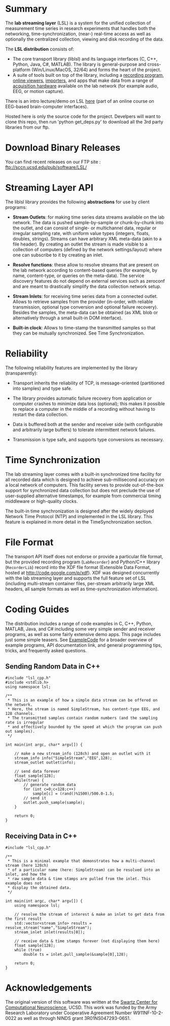# Summary

The **lab streaming layer** (LSL) is a system for the unified collection of measurement time series in research experiments that handles both the networking, time-synchronization, (near-) real-time access as well as optionally the centralized collection, viewing and disk recording of the data.

The **LSL distribution** consists of:
  * The core transport library (liblsl) and its language interfaces (C, C++, Python, Java, C#, MATLAB). The library is general-purpose and cross-platform (Win/Linux/MacOS, 32/64) and forms the heart of the project.
  * A suite of tools built on top of the library, including a [recording program](https://github.com/sccn/labstreaminglayer/wiki/LabRecorder.wiki), [online viewers](https://github.com/sccn/labstreaminglayer/wiki/ViewingStreamsInMatlab.wiki), [importers](https://github.com/sccn/labstreaminglayer/wiki/ImportingRecordingsInMatlab.wiki), and apps that make data from a range of [acquisition hardware](https://github.com/sccn/labstreaminglayer/wiki/SupportedDevices.wiki) available on the lab network (for example audio, EEG, or motion capture).

There is an intro lecture/demo on LSL [here](http://www.youtube.com/watch?v=Y1at7yrcFW0) (part of an online course on EEG-based brain-computer interfaces).

Hosted here is only the source code for the project. Develpers will want to clone this repo, then run 'python get_deps.py' to download all the 3rd party libraries from our ftp. 

# Download Binary Releases

You can find recent releases on our FTP site : ftp://sccn.ucsd.edu/pub/software/LSL/

# Streaming Layer API

The liblsl library provides the following **abstractions** for use by client programs:

  * **Stream Outlets**: for making time series data streams available on the lab network. The data is pushed sample-by-sample or chunk-by-chunk into the outlet, and can consist of single- or multichannel data, regular or irregular sampling rate, with uniform value types (integers, floats, doubles, strings). Streams can have arbitrary XML meta-data (akin to a file header). By creating an outlet the stream is made visible to a collection of computers (defined by the network settings/layout) where one can subscribe to it by creating an inlet.

  * **Resolve functions**: these allow to resolve streams that are present on the lab network according to content-based queries (for example, by name, content-type, or queries on the meta-data). The service discovery features do not depend on external services such as zeroconf and are meant to drastically simplify the data collection network setup.

  * **Stream Inlets**: for receiving time series data from a connected outlet. Allows to retrieve samples from the provider (in-order, with reliable transmission, optional type conversion and optional failure recovery). Besides the samples, the meta-data can be obtained (as XML blob or alternatively through a small built-in DOM interface).

  * **Built-in clock**: Allows to time-stamp the transmitted samples so that they can be mutually synchronized. See Time Synchronization.

# Reliability
The following reliability features are implemented by the library (transparently):
  * Transport inherits the reliability of TCP, is message-oriented (partitioned into samples) and type safe.

  * The library provides automatic failure recovery from application or computer crashes to minimize data loss (optional); this makes it possible to replace a computer in the middle of a recording without having to restart the data collection.

  * Data is buffered both at the sender and receiver side (with configurable and arbitrarily large buffers) to tolerate intermittent network failures.

  * Transmission is type safe, and supports type conversions as necessary.

# Time Synchronization
The lab streaming layer comes with a built-in synchronized time facility for all recorded data which is designed to achieve sub-millisecond accuracy on a local network of computers. This facility serves to provide out-of-the-box support for synchronized data collection but does not preclude the use of user-supplied alternative timestamps, for example from commercial timing middleware or high-quality clocks.

The built-in time synchronization is designed after the widely deployed Network Time Protocol (NTP) and implemented in the LSL library. This feature is explained in more detail in the TimeSynchronization section.
# File Format
The transport API itself does not endorse or provide a particular file format, but the provided recording program (`LabRecorder`) and Python/C++ library (`RecorderLib`) record into the XDF file format (Extensible Data Format, hosted at http://code.google.com/p/xdf). XDF was designed concurrently with the lab streaming layer and supports the full feature set of LSL (including multi-stream container files, per-stream arbitrarily large XML headers, all sample formats as well as time-synchronization information).

# Coding Guides
The distribution includes a range of code examples in C, C++, Python, MATLAB, Java, and C# including some very simple sender and receiver programs, as well as some fairly extensive demo apps. This page includes just some simple teasers. See [ExampleCode](https://github.com/sccn/labstreaminglayer/wiki/ExampleCode.wiki) for a broader overview of example programs, API documentation link, and general programming tips, tricks, and frequently asked questions.

## Sending Random Data in C++
```
#include "lsl_cpp.h"
#include <stdlib.h>
using namespace lsl;

/**
 * This is an example of how a simple data stream can be offered on the network. 
 * Here, the stream is named SimpleStream, has content-type EEG, and 128 channels.
 * The transmitted samples contain random numbers (and the sampling rate is irregular 
 * and effectively bounded by the speed at which the program can push out samples).
 */

int main(int argc, char* argv[]) {

	// make a new stream_info (128ch) and open an outlet with it
	stream_info info("SimpleStream","EEG",128);
	stream_outlet outlet(info);

	// send data forever
	float sample[128];
	while(true) {
		// generate random data
		for (int c=0;c<128;c++)
			sample[c] = (rand()%1500)/500.0-1.5;
		// send it
		outlet.push_sample(sample);
	}

	return 0;
}
```

## Receiving Data in C++
```
#include "lsl_cpp.h"

/**
 * This is a minimal example that demonstrates how a multi-channel stream (here 128ch) 
 * of a particular name (here: SimpleStream) can be resolved into an inlet, and how the 
 * raw sample data & time stamps are pulled from the inlet. This example does not 
 * display the obtained data.
 */

int main(int argc, char* argv[]) {
	using namespace lsl;

	// resolve the stream of interest & make an inlet to get data from the first result
	std::vector<stream_info> results = resolve_stream("name","SimpleStream");
	stream_inlet inlet(results[0]);

	// receive data & time stamps forever (not displaying them here)
	float sample[128];
	while (true)
		double ts = inlet.pull_sample(&sample[0],128);
	
	return 0;
}
```

# Acknowledgements
The original version of this software was written at the [Swartz Center for Computational Neuroscience](http://sccn.ucsd.edu/people/), UCSD. This work was funded by the Army Research Laboratory under Cooperative Agreement Number W911NF-10-2-0022 as well as through NINDS grant 3R01NS047293-06S1.
